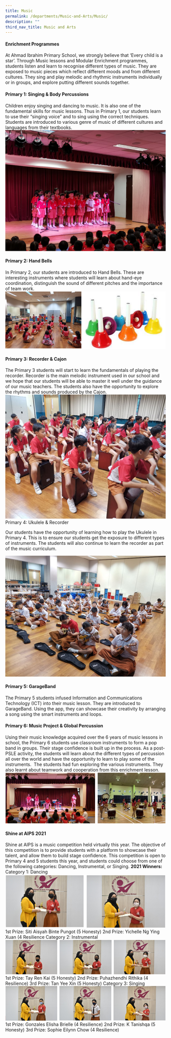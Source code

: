 ```yaml
---
title: Music
permalink: /departments/Music-and-Arts/Music/
description: ""
third_nav_title: Music and Arts
---
```

#### Enrichment Programmes

At Ahmad Ibrahim Primary School, we strongly believe that ‘Every child is a star’. Through Music lessons and Modular Enrichment programmes, students listen and learn to recognise different types of music. They are exposed to music pieces which reflect different moods and from different cultures. They sing and play melodic and rhythmic instruments individually or in groups, and explore putting different sounds together.

#### Primary 1: Singing &amp; Body Percussions

Children enjoy singing and dancing to music. It is also one of the fundamental skills for music lessons. Thus in Primary 1, our students learn to use their “singing voice” and to sing using the correct techniques. Students are introduced to various genre of music of different cultures and languages from their textbooks.
<img src="/images/p1.jpg" alt="">

#### Primary 2: Hand Bells
	
In Primary 2, our students are introduced to Hand Bells. These are interesting instruments where students will learn about hand-eye coordination, distinguish the sound of different pitches and the importance of team work.
<img src="/images/p2.png" alt="">
#### Primary 3: Recorder &amp; Cajon
	
The Primary 3 students will start to learn the fundamentals of playing the recorder. Recorder is the main melodic instrument used in our school and we hope that our students will be able to master it well under the guidance of our music teachers. The students also have the opportunity to explore the rhythms and sounds produced by the Cajon.
<img src="/images/p3.jpg" alt="">
Primary 4: Ukulele &amp; Recorder

Our students have the opportunity of learning how to play the Ukulele in Primary 4. This is to ensure our students get the exposure to different types of instruments. The students will also continue to learn the recorder as part of the music curriculum.
	
<img src="/images/p4.jpg" alt="">

#### Primary 5: GarageBand
	
The Primary 5 students infused Information and Communications Technology (ICT) into their music lesson. They are introduced to GarageBand. Using the app, they can showcase their creativity by arranging a song using the smart instruments and loops.
	
#### Primary 6: Music Project &amp; Global Percussion

Using their music knowledge acquired over the 6 years of music lessons in school, the Primary 6 students use classroom instruments to form a pop band in groups. Their stage confidence is built up in the process.
As a post-PSLE activity, the students will learn about the different types of percussion all over the world and have the opportunity to learn to play some of the instruments. 
The students had fun exploring the various instruments. They also learnt about teamwork and cooperation from this enrichment lesson.
<img src="/images/p6.png" alt="">
	
#### Shine at AIPS 2021
	
Shine at AIPS is a music competition held virtually this year. The objective of this competition is to provide students with a platform to showcase their talent, and allow them to build stage confidence. This competition is open to Primary 4 and 5 students this year, and students could choose from one of the following categories: Dancing, Instrumental, or Singing.
	**2021 Winners:**
	Category 1: Dancing
	<img src="/images/cat1%20dancing.png" alt="">
	1st Prize: Siti Aisyah Binte Pungot (5 Honesty)
	2nd Prize: Yichelle Ng Ying Xuan (4 Resilience
	Category 2: Instrumental
	<img src="/images/cat2%20instru.png" alt="">
	1st Prize: Tay Ren Kai (5 Honesty)
	2nd Prize: Puhazhendhi Rithika (4 Resilience)
	3rd Prize: Tan Yee Xin (5 Honesty)
	Category 3: Singing
	<img src="/images/cat3%20sing.png" alt="">
	1st Prize: Gonzales Elisha Brielle (4 Resilience)
	2nd Prize: K Tanishqa (5 Honesty)
	3rd Prize: Sophie Eilynn Chow (4 Resilience)
